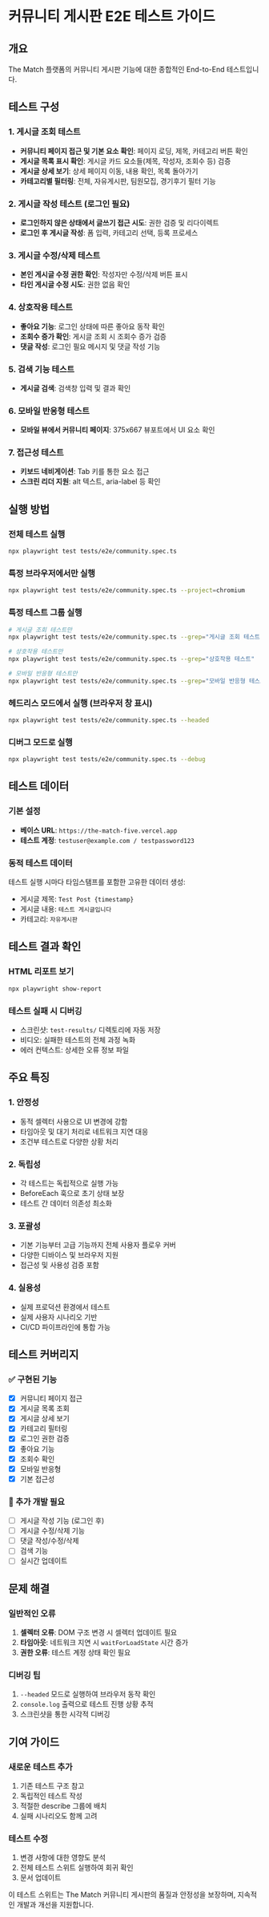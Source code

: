 # 커뮤니티 게시판 E2E 테스트 가이드

## 개요
The Match 플랫폼의 커뮤니티 게시판 기능에 대한 종합적인 End-to-End 테스트입니다.

## 테스트 구성

### 1. 게시글 조회 테스트
- **커뮤니티 페이지 접근 및 기본 요소 확인**: 페이지 로딩, 제목, 카테고리 버튼 확인
- **게시글 목록 표시 확인**: 게시글 카드 요소들(제목, 작성자, 조회수 등) 검증
- **게시글 상세 보기**: 상세 페이지 이동, 내용 확인, 목록 돌아가기
- **카테고리별 필터링**: 전체, 자유게시판, 팀원모집, 경기후기 필터 기능

### 2. 게시글 작성 테스트 (로그인 필요)
- **로그인하지 않은 상태에서 글쓰기 접근 시도**: 권한 검증 및 리다이렉트
- **로그인 후 게시글 작성**: 폼 입력, 카테고리 선택, 등록 프로세스

### 3. 게시글 수정/삭제 테스트
- **본인 게시글 수정 권한 확인**: 작성자만 수정/삭제 버튼 표시
- **타인 게시글 수정 시도**: 권한 없음 확인

### 4. 상호작용 테스트
- **좋아요 기능**: 로그인 상태에 따른 좋아요 동작 확인
- **조회수 증가 확인**: 게시글 조회 시 조회수 증가 검증
- **댓글 작성**: 로그인 필요 메시지 및 댓글 작성 기능

### 5. 검색 기능 테스트
- **게시글 검색**: 검색창 입력 및 결과 확인

### 6. 모바일 반응형 테스트
- **모바일 뷰에서 커뮤니티 페이지**: 375x667 뷰포트에서 UI 요소 확인

### 7. 접근성 테스트
- **키보드 네비게이션**: Tab 키를 통한 요소 접근
- **스크린 리더 지원**: alt 텍스트, aria-label 등 확인

## 실행 방법

### 전체 테스트 실행
```bash
npx playwright test tests/e2e/community.spec.ts
```

### 특정 브라우저에서만 실행
```bash
npx playwright test tests/e2e/community.spec.ts --project=chromium
```

### 특정 테스트 그룹 실행
```bash
# 게시글 조회 테스트만
npx playwright test tests/e2e/community.spec.ts --grep="게시글 조회 테스트"

# 상호작용 테스트만
npx playwright test tests/e2e/community.spec.ts --grep="상호작용 테스트"

# 모바일 반응형 테스트만
npx playwright test tests/e2e/community.spec.ts --grep="모바일 반응형 테스트"
```

### 헤드리스 모드에서 실행 (브라우저 창 표시)
```bash
npx playwright test tests/e2e/community.spec.ts --headed
```

### 디버그 모드로 실행
```bash
npx playwright test tests/e2e/community.spec.ts --debug
```

## 테스트 데이터

### 기본 설정
- **베이스 URL**: `https://the-match-five.vercel.app`
- **테스트 계정**: `testuser@example.com / testpassword123`

### 동적 테스트 데이터
테스트 실행 시마다 타임스탬프를 포함한 고유한 데이터 생성:
- 게시글 제목: `Test Post {timestamp}`
- 게시글 내용: `테스트 게시글입니다`
- 카테고리: `자유게시판`

## 테스트 결과 확인

### HTML 리포트 보기
```bash
npx playwright show-report
```

### 테스트 실패 시 디버깅
- 스크린샷: `test-results/` 디렉토리에 자동 저장
- 비디오: 실패한 테스트의 전체 과정 녹화
- 에러 컨텍스트: 상세한 오류 정보 파일

## 주요 특징

### 1. 안정성
- 동적 셀렉터 사용으로 UI 변경에 강함
- 타임아웃 및 대기 처리로 네트워크 지연 대응
- 조건부 테스트로 다양한 상황 처리

### 2. 독립성
- 각 테스트는 독립적으로 실행 가능
- BeforeEach 훅으로 초기 상태 보장
- 테스트 간 데이터 의존성 최소화

### 3. 포괄성
- 기본 기능부터 고급 기능까지 전체 사용자 플로우 커버
- 다양한 디바이스 및 브라우저 지원
- 접근성 및 사용성 검증 포함

### 4. 실용성
- 실제 프로덕션 환경에서 테스트
- 실제 사용자 시나리오 기반
- CI/CD 파이프라인에 통합 가능

## 테스트 커버리지

### ✅ 구현된 기능
- [x] 커뮤니티 페이지 접근
- [x] 게시글 목록 조회
- [x] 게시글 상세 보기
- [x] 카테고리 필터링
- [x] 로그인 권한 검증
- [x] 좋아요 기능
- [x] 조회수 확인
- [x] 모바일 반응형
- [x] 기본 접근성

### 🚧 추가 개발 필요
- [ ] 게시글 작성 기능 (로그인 후)
- [ ] 게시글 수정/삭제 기능
- [ ] 댓글 작성/수정/삭제
- [ ] 검색 기능
- [ ] 실시간 업데이트

## 문제 해결

### 일반적인 오류
1. **셀렉터 오류**: DOM 구조 변경 시 셀렉터 업데이트 필요
2. **타임아웃**: 네트워크 지연 시 `waitForLoadState` 시간 증가
3. **권한 오류**: 테스트 계정 상태 확인 필요

### 디버깅 팁
1. `--headed` 모드로 실행하여 브라우저 동작 확인
2. `console.log` 출력으로 테스트 진행 상황 추적
3. 스크린샷을 통한 시각적 디버깅

## 기여 가이드

### 새로운 테스트 추가
1. 기존 테스트 구조 참고
2. 독립적인 테스트 작성
3. 적절한 describe 그룹에 배치
4. 실패 시나리오도 함께 고려

### 테스트 수정
1. 변경 사항에 대한 영향도 분석
2. 전체 테스트 스위트 실행하여 회귀 확인
3. 문서 업데이트

이 테스트 스위트는 The Match 커뮤니티 게시판의 품질과 안정성을 보장하며, 지속적인 개발과 개선을 지원합니다.